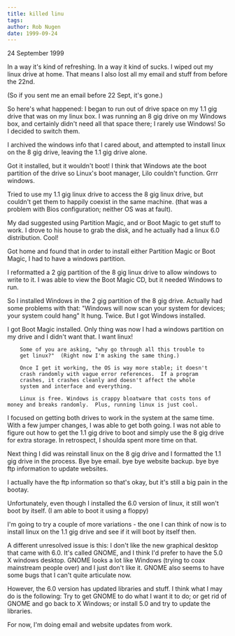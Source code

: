 ```yaml
---
title: killed linu
tags: 
author: Rob Nugen
date: 1999-09-24
---
```


<p class=date>24 September 1999</p>

In a way it's kind of refreshing.  In a way it kind of sucks.  I wiped
out my linux drive at home. That means I also lost all my email and
stuff from before the 22nd.

(So if you sent me an email before 22 Sept, it's gone.)

So here's what happened: I began to run out of drive space on my 1.1
gig drive that was on my linux box.  I was running an 8 gig drive on
my Windows box, and certainly didn't need all that space there; I
rarely use Windows!  So I decided to switch them.

I archived the windows info that I cared about, and attempted to
install linux on the 8 gig drive, leaving the 1.1 gig drive alone.

Got it installed, but it wouldn't boot!  I think that Windows ate the
boot partition of the drive so Linux's boot manager, Lilo couldn't
function.  Grrr windows.

Tried to use my 1.1 gig linux drive to access the 8 gig linux drive,
but couldn't get them to happily coexist in the same machine.  (that
was a problem with Bios configuration; neither OS was at fault).

My dad suggested using Partition Magic, and or Boot Magic to get stuff
to work.
I drove to his house to grab the disk, and he actually had a linux 6.0
distribution.  Cool!

Got home and found that in order to install either Partition Magic or
Boot Magic, I had to have a windows partition.

I reformatted a 2 gig partition of the 8 gig linux drive to allow
windows to write to it. I was able to view the Boot Magic CD, but it
needed Windows to run.

So I installed Windows in the 2 gig partition of the 8 gig drive.
Actually had some problems with that: "Windows will now scan your
system for devices; your system could hang" It hung. Twice.  But I got
Windows installed.

I got Boot Magic installed.  Only thing was now I had a windows
partition on my drive and I didn't want that.  I want linux!

        Some of you are asking, "why go through all this trouble to
        get linux?"  (Right now I'm asking the same thing.)

        Once I get it working, the OS is way more stable; it doesn't
        crash randomly with vague error references.  If a program
        crashes, it crashes cleanly and doesn't affect the whole
        system and interface and everything.

        Linux is free. Windows is crappy bloatware that costs tons of
	money and breaks randomly.  Plus, running linux is just cool.

I focused on getting both drives to work in the system at the same
time.  With a few jumper changes, I was able to get both going.  I was
not able to figure out how to get the 1.1 gig drive to boot and simply
use the 8 gig drive for extra storage. In retrospect, I shoulda spent
more time on that.

Next thing I did was reinstall linux on the 8 gig drive and I
formatted the 1.1 gig drive in the process.  Bye bye email.  bye bye
website backup.  bye bye ftp information to update websites.

I actually have the ftp information so that's okay, but it's still a
big pain in the bootay.

Unfortunately, even though I installed the 6.0 version of linux, it
still won't boot by itself.  (I am able to boot it using a floppy)

I'm going to try a couple of more variations - the one I can think of
now is to install linux on the 1.1 gig drive and see if it will boot
by itself then.

A different unresolved issue is this: I don't like the new graphical
desktop that came with 6.0.  It's called GNOME, and I think I'd prefer
to have the 5.0 X windows desktop. GNOME looks a lot like Windows
(trying to coax mainstream people over) and I just don't like it.
GNOME also seems to have some bugs that I can't quite articulate now.

However, the 6.0 version has updated libraries and stuff.  I think
what I may do is the following: Try to get GNOME to do what I want it
to do; or get rid of GNOME and go back to X Windows; or install 5.0
and try to update the libraries.

For now, I'm doing email and website updates from work.
